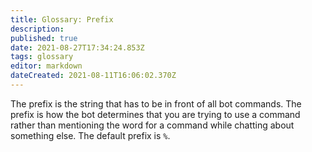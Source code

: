 ```yaml
---
title: Glossary: Prefix
description: 
published: true
date: 2021-08-27T17:34:24.853Z
tags: glossary
editor: markdown
dateCreated: 2021-08-11T16:06:02.370Z
---
```


The prefix is the string that has to be in front of all bot commands. The prefix is how the bot determines that you are trying to use a command rather than mentioning the word for a command while chatting about something else. The default prefix is `%`.